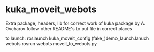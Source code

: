 # kuka_moveit_webots
Extra package, headers, lib for correct work of kuka package by A. Ovcharov
follow other README's to put file in correct places

to launch:
roslaunch kuka_moveit_config (fake_)demo_launch.lanuch
webots
rosrun webots moveit_to_webots.py
